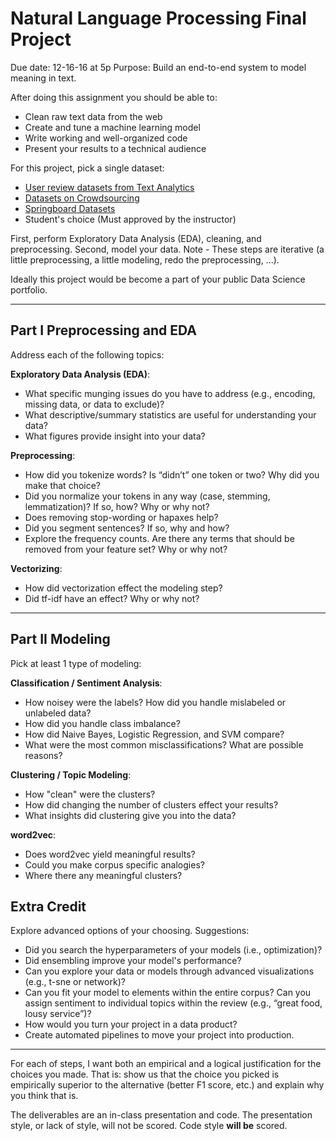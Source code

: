 Natural Language Processing Final Project
===

Due date: 12-16-16 at 5p
Purpose: Build an end-to-end system to model meaning in text.

After doing this assignment you should be able to:

-   Clean raw text data from the web
-   Create and tune a machine learning model
-   Write working and well-organized code
-   Present your results to a technical audience 

For this project, pick a single dataset:

- [User review datasets from Text Analytics](http://www.text-analytics101.com/2011/07/user-review-datasets_20.html) 
- [Datasets on Crowdsourcing](http://dbgroup.cs.tsinghua.edu.cn/ligl/crowddata/)
- [Springboard Datasets](https://www.springboard.com/blog/free-public-data-sets-data-science-project/)
- Student's choice (Must approved by the instructor)

First, perform Exploratory Data Analysis (EDA), cleaning, and preprocessing. Second, model your data. Note - These steps are iterative (a little preprocessing, a little modeling, redo the preprocessing, ...).

Ideally this project would be become a part of your public Data Science portfolio.  

----
Part I Preprocessing and EDA 
----

Address each of the following topics:

__Exploratory Data Analysis (EDA)__:

- What specific munging issues do you have to address (e.g., encoding, missing data, or data to exclude)?
- What descriptive/summary statistics are useful for understanding your data?
- What figures provide insight into your data?

__Preprocessing__: 

- How did you tokenize words? Is “didn’t” one token or two? Why did you make that choice?
- Did you normalize your tokens in any way (case, stemming, lemmatization)? If so, how? Why or why not?
- Does removing stop-wording or hapaxes help?
- Did you segment sentences? If so, why and how?
- Explore the frequency counts. Are there any terms that should be removed from your feature set? Why or why not?

__Vectorizing__:

- How did vectorization effect the modeling step?
- Did tf-idf have an effect? Why or why not?

----
Part II Modeling 
----

Pick at least 1 type of modeling:

__Classification / Sentiment Analysis__:

- How noisey were the labels? How did you handle mislabeled or unlabeled data?
- How did you handle class imbalance?
- How did Naive Bayes, Logistic Regression, and SVM compare?
- What were the most common misclassifications? What are possible reasons?

__Clustering / Topic Modeling__:

- How "clean" were the clusters?
- How did changing the number of clusters effect your results?
- What insights did clustering give you into the data?

__word2vec__:

- Does word2vec yield meaningful results?
- Could you make corpus specific analogies?
- Where there any meaningful clusters?

Extra Credit
---
Explore advanced options of your choosing. Suggestions:  

- Did you search the hyperparameters of your models (i.e., optimization)?  
- Did ensembling improve your model's performance?
- Can you explore your data or models through advanced visualizations (e.g., t-sne or network)?
- Can you fit your model to elements within the entire corpus? Can you assign sentiment to individual topics within the review (e.g., “great food, lousy service”)?   
- How would you turn your project in a data product?
- Create automated pipelines to move your project into production.

----

For each of steps, I want both an empirical and a logical justification for the choices you made. That is: show us that the choice you picked is empirically superior to the alternative (better F1 score, etc.) and explain why you think that is.  

The deliverables are an in-class presentation and code. The presentation style, or lack of style, will not be scored. Code style __will be__ scored. 